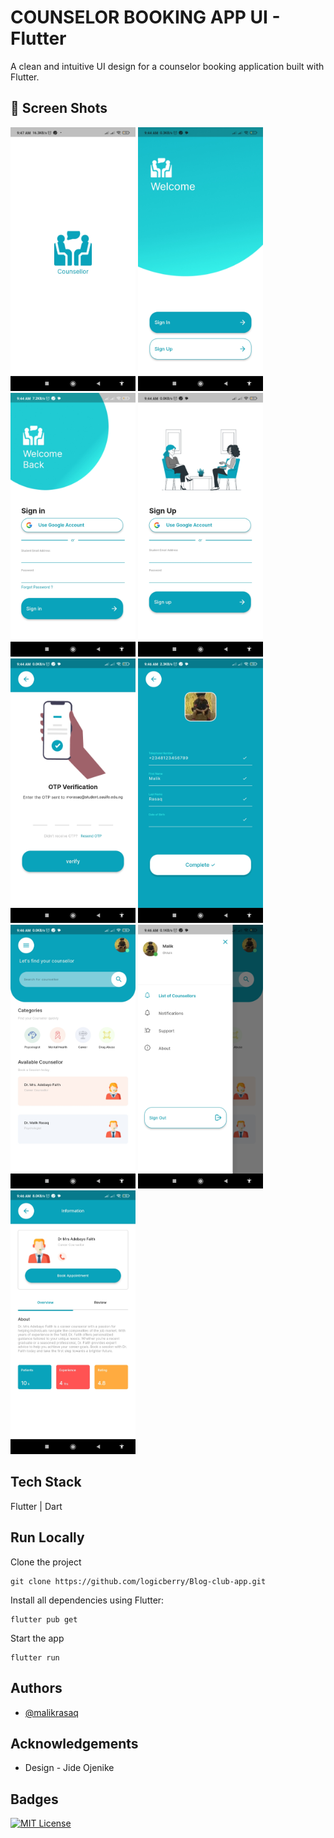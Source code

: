 
# COUNSELOR BOOKING APP UI - Flutter

A clean and intuitive UI design for a counselor booking application built with Flutter.

## 📸 Screen Shots

<p float="left">
<img src="https://github.com/logicberry/counsellor_booking_app/blob/c5dddaa84d84aabcbd07b5d5148f5fba5b0ae817/screenshots%20/screenshot_1.jpg?raw=true" width="200">
<img src="https://github.com/logicberry/counsellor_booking_app/blob/c5dddaa84d84aabcbd07b5d5148f5fba5b0ae817/screenshots%20/screenshot_2.jpg?raw=true" width="200">
<img src="https://github.com/logicberry/counsellor_booking_app/blob/c5dddaa84d84aabcbd07b5d5148f5fba5b0ae817/screenshots%20/screenshot_3.jpg?raw=true" width="200">
<img src="https://github.com/logicberry/counsellor_booking_app/blob/c5dddaa84d84aabcbd07b5d5148f5fba5b0ae817/screenshots%20/screenshot_4.jpg?raw=true" width="200">
<img src="https://github.com/logicberry/counsellor_booking_app/blob/c5dddaa84d84aabcbd07b5d5148f5fba5b0ae817/screenshots%20/screenshot_5.jpg?raw=true" width="200">
<img src="https://github.com/logicberry/counsellor_booking_app/blob/c5dddaa84d84aabcbd07b5d5148f5fba5b0ae817/screenshots%20/screenshot_6.jpg?raw=true" width="200">
<img src="https://github.com/logicberry/counsellor_booking_app/blob/c5dddaa84d84aabcbd07b5d5148f5fba5b0ae817/screenshots%20/screenshot_7.jpg?raw=true" width="200">
<img src="https://github.com/logicberry/counsellor_booking_app/blob/c5dddaa84d84aabcbd07b5d5148f5fba5b0ae817/screenshots%20/screenshot_8.jpg?raw=true" width="200">
<img src="https://github.com/logicberry/counsellor_booking_app/blob/c5dddaa84d84aabcbd07b5d5148f5fba5b0ae817/screenshots%20/screenshot_9.jpg?raw=true" width="200">

</p>



## Tech Stack
Flutter | Dart



## Run Locally

Clone the project

```
git clone https://github.com/logicberry/Blog-club-app.git
```

Install all dependencies using Flutter:

```
flutter pub get
```

Start the app

```
flutter run
```


## Authors

- [@malikrasaq](https://www.github.com/malikrasaq)

## Acknowledgements

 - Design - Jide Ojenike



## Badges
[![MIT License](https://img.shields.io/badge/License-MIT-green.svg)](https://choosealicense.com/licenses/mit/)
